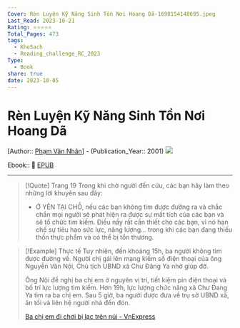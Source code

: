```yaml
---
Cover: Rèn Luyện Kỹ Năng Sinh Tồn Nơi Hoang Dã-1698154148695.jpeg
Last_Read: 2023-10-21
Rating: ⭐⭐⭐⭐⭐
Total_Pages: 473
tags:
  - KhoSach
  - Reading_challenge_RC_2023
Type:
  - Book
share: true
date: 2023-10-05
---
```


# Rèn Luyện Kỹ Năng Sinh Tồn Nơi Hoang Dã
[Author:: [Phạm Văn Nhân](Ph%E1%BA%A1m%20V%C4%83n%20Nh%C3%A2n.md)] - (Publication_Year:: 2001)
![](https://i.imgur.com/4VsDe5N.png)

Ebook:: 📘 [EPUB](https://onedrive.live.com/download?resid=E92BC60129512289%21144&authkey=!AK_j7nwtSi7tGlU)


---

> [!Quote] Trang 19
> Trong khi chờ người đến cứu, các bạn hãy làm theo những lời khuyên sau đây:  
> - Ở YÊN TẠI CHỖ, nếu các bạn không tìm được đường ra và chắc chắn mọi người sẽ phát hiện ra được sự mất tích của các bạn và sẽ tổ chức tìm kiếm. Điều nầy rất cần thiết cho các bạn, vì nó hạn chế sự tiêu hao sức lực, năng lượng... trong khi các bạn đang thiếu thốn thực phẩm và có thể bị tổn thương.



> [!Example] Thực tế
> Tuy nhiên, đến khoảng 15h, ba người không tìm được đường về. Người chị gái lên mạng kiếm số điện thoại của ông Nguyễn Văn Nội, Chủ tịch UBND xã Chư Đăng Ya nhờ giúp đỡ.
> 
> Ông Nội đề nghị ba chị em ở nguyên vị trí, tiết kiệm pin điện thoại và bố trí lực lượng tìm kiếm. Hơn 19h, lực lượng chức năng xã Chư Đang Ya tìm ra ba chị em. Sau 5 giờ, ba người được đưa về trụ sở UBND xã, ăn tối và liên hệ người nhà đến đón.
> 
> [Ba chị em đi chơi bị lạc trên núi - VnExpress](https://vnexpress.net/ba-chi-em-di-choi-bi-lac-tren-nui-4657060.html)
